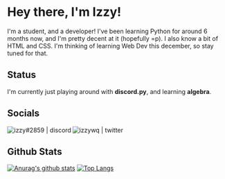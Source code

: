 # Hey there, I'm Izzy!
I'm a student, and a developer! I've been learning Python for around 6 months now, and I'm pretty decent at it (hopefully =p). I also know a bit of HTML and CSS. I'm thinking of learning Web Dev this december, so stay tuned for that. 

## Status
I'm currently just playing around with **discord.py**, and learning **algebra**. 

## Socials
[<img align="left" alt="izzy#2859 | discord" src="https://img.icons8.com/fluent/48/000000/discord-new-logo.png">](https://discord.com/users/521872289231273994)
[<img align="left" alt="izzywq | twitter" src="https://img.icons8.com/fluent/48/000000/twitter.png">](https://twitter.com/izzywq)
<br>

## Github Stats
[![Anurag's github stats](https://github-readme-stats.vercel.app/api?username=izzy-q&show_icons=true&theme=buefy)](https://github.com/anuraghazra/github-readme-stats)
[![Top Langs](https://github-readme-stats.vercel.app/api/top-langs/?username=izzy-q&hide=powershell,css&theme=buefy)](https://github.com/anuraghazra/github-readme-stats)
